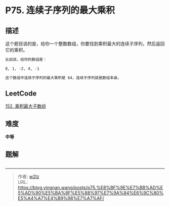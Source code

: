 # P75. 连续子序列的最大乘积


<!--more-->

## 描述

这个题目说的是，给你一个整数数组，你要找到乘积最大的连续子序列，然后返回它的乘积。

```markdown
比如说，给你的数组是：

8, 1, -2, 4, -1

这个数组中连续子序列的最大乘积是 64，连续子序列就是数组本身。
```

## LeetCode

[152. 乘积最大子数组](https://leetcode.cn/problems/maximum-product-subarray/description/)

## 难度

**中等**

## 题解

```java

```


---

> 作者: [w2lz](https://github.com/w2lz)  
> URL: https://blog.yingnan.wang/posts/p75.%E8%BF%9E%E7%BB%AD%E5%AD%90%E5%BA%8F%E5%88%97%E7%9A%84%E6%9C%80%E5%A4%A7%E4%B9%98%E7%A7%AF/  

